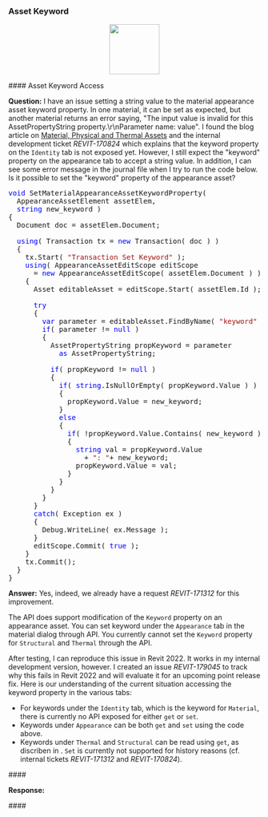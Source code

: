 <head>
<meta http-equiv="Content-Type" content="text/html; charset=utf-8">
<link rel="stylesheet" type="text/css" href="bc.css">
<script src="https://cdn.rawgit.com/google/code-prettify/master/loader/run_prettify.js" type="text/javascript"></script>
</head>

<!---

- Asset Keyword Access
  https://app.slack.com/client/T02NW42JD/C0SR6NAP8
  Ryuji Ogasawara, RuoQian Lu and Joe Qiao 

twitter:

add #thebuildingcoder

Painting stairs and shooting for the beams with the #RevitAPI @AutodeskForge @AutodeskRevit #bim #DynamoBim #ForgeDevCon https://autode.sk/paintstair

Two Revit API discussion forum threads that I am currently involved in
&ndash; Painting stairs
&ndash; Ray tracing vs bounding box to find beams intersecting columns...

linkedin:

Painting stairs and shooting for the beams with the #RevitAPI

https://autode.sk/paintstair

Two Revit API discussion forum threads that I am currently involved in:

- Painting stairs
- Ray tracing vs bounding box to find beams intersecting columns...

#bim #DynamoBim #ForgeDevCon #Revit #API #IFC #SDK #AI #VisualStudio #Autodesk #AEC #adsk

the [Revit API discussion forum](http://forums.autodesk.com/t5/revit-api-forum/bd-p/160) thread

<center>
<img src="img/" alt="" title="" width="600"/>
<p style="font-size: 80%; font-style:italic"></p>
</center>

**Question:** 

**Answer:** 

Many thanks to  for this very helpful explanation!

-->

### Asset Keyword



<center>
<img src="img/" alt="" title="" width="100"/> <!-- 860 -->
</center>


####<a name="2"></a> Asset Keyword Access

**Question:** I have an issue setting a string value to the material appearance asset keyword property.
In one material, it can be set as expected, but another material returns an error saying, "The input value is invalid for this AssetPropertyString property.\r\nParameter name: value".
I found the blog article
on [Material, Physical and Thermal Assets](https://thebuildingcoder.typepad.com/blog/2019/11/material-physical-and-thermal-assets.html) and the internal development ticket *REVIT-170824* which explains that the keyword property on the `Identity` tab is not exposed yet.
However, I still expect the "keyword" property on the appearance tab to accept a string value.
In addition, I can see some error message in the journal file when I try to run the code below.
Is it possible to set the "keyword" property of the appearance asset?

<pre class="code">
<span style="color:blue;">void</span>&nbsp;SetMaterialAppearanceAssetKeywordProperty(
&nbsp;&nbsp;AppearanceAssetElement&nbsp;assetElem,
&nbsp;&nbsp;<span style="color:blue;">string</span>&nbsp;new_keyword&nbsp;)
{
&nbsp;&nbsp;Document&nbsp;doc&nbsp;=&nbsp;assetElem.Document;

&nbsp;&nbsp;<span style="color:blue;">using</span>(&nbsp;Transaction&nbsp;tx&nbsp;=&nbsp;<span style="color:blue;">new</span>&nbsp;Transaction(&nbsp;doc&nbsp;)&nbsp;)
&nbsp;&nbsp;{
&nbsp;&nbsp;&nbsp;&nbsp;tx.Start(&nbsp;<span style="color:#a31515;">&quot;Transaction&nbsp;Set&nbsp;Keyword&quot;</span>&nbsp;);
&nbsp;&nbsp;&nbsp;&nbsp;<span style="color:blue;">using</span>(&nbsp;AppearanceAssetEditScope&nbsp;editScope&nbsp;
&nbsp;&nbsp;&nbsp;&nbsp;&nbsp;&nbsp;=&nbsp;<span style="color:blue;">new</span>&nbsp;AppearanceAssetEditScope(&nbsp;assetElem.Document&nbsp;)&nbsp;)
&nbsp;&nbsp;&nbsp;&nbsp;{
&nbsp;&nbsp;&nbsp;&nbsp;&nbsp;&nbsp;Asset&nbsp;editableAsset&nbsp;=&nbsp;editScope.Start(&nbsp;assetElem.Id&nbsp;);
 
&nbsp;&nbsp;&nbsp;&nbsp;&nbsp;&nbsp;<span style="color:blue;">try</span>
&nbsp;&nbsp;&nbsp;&nbsp;&nbsp;&nbsp;{
&nbsp;&nbsp;&nbsp;&nbsp;&nbsp;&nbsp;&nbsp;&nbsp;<span style="color:blue;">var</span>&nbsp;parameter&nbsp;=&nbsp;editableAsset.FindByName(&nbsp;<span style="color:#a31515;">&quot;keyword&quot;</span>&nbsp;);
&nbsp;&nbsp;&nbsp;&nbsp;&nbsp;&nbsp;&nbsp;&nbsp;<span style="color:blue;">if</span>(&nbsp;parameter&nbsp;!=&nbsp;<span style="color:blue;">null</span>&nbsp;)
&nbsp;&nbsp;&nbsp;&nbsp;&nbsp;&nbsp;&nbsp;&nbsp;{
&nbsp;&nbsp;&nbsp;&nbsp;&nbsp;&nbsp;&nbsp;&nbsp;&nbsp;&nbsp;AssetPropertyString&nbsp;propKeyword&nbsp;=&nbsp;parameter&nbsp;
&nbsp;&nbsp;&nbsp;&nbsp;&nbsp;&nbsp;&nbsp;&nbsp;&nbsp;&nbsp;&nbsp;&nbsp;<span style="color:blue;">as</span>&nbsp;AssetPropertyString;
 
&nbsp;&nbsp;&nbsp;&nbsp;&nbsp;&nbsp;&nbsp;&nbsp;&nbsp;&nbsp;<span style="color:blue;">if</span>(&nbsp;propKeyword&nbsp;!=&nbsp;<span style="color:blue;">null</span>&nbsp;)
&nbsp;&nbsp;&nbsp;&nbsp;&nbsp;&nbsp;&nbsp;&nbsp;&nbsp;&nbsp;{
&nbsp;&nbsp;&nbsp;&nbsp;&nbsp;&nbsp;&nbsp;&nbsp;&nbsp;&nbsp;&nbsp;&nbsp;<span style="color:blue;">if</span>(&nbsp;<span style="color:blue;">string</span>.IsNullOrEmpty(&nbsp;propKeyword.Value&nbsp;)&nbsp;)
&nbsp;&nbsp;&nbsp;&nbsp;&nbsp;&nbsp;&nbsp;&nbsp;&nbsp;&nbsp;&nbsp;&nbsp;{
&nbsp;&nbsp;&nbsp;&nbsp;&nbsp;&nbsp;&nbsp;&nbsp;&nbsp;&nbsp;&nbsp;&nbsp;&nbsp;&nbsp;propKeyword.Value&nbsp;=&nbsp;new_keyword;
&nbsp;&nbsp;&nbsp;&nbsp;&nbsp;&nbsp;&nbsp;&nbsp;&nbsp;&nbsp;&nbsp;&nbsp;}
&nbsp;&nbsp;&nbsp;&nbsp;&nbsp;&nbsp;&nbsp;&nbsp;&nbsp;&nbsp;&nbsp;&nbsp;<span style="color:blue;">else</span>
&nbsp;&nbsp;&nbsp;&nbsp;&nbsp;&nbsp;&nbsp;&nbsp;&nbsp;&nbsp;&nbsp;&nbsp;{
&nbsp;&nbsp;&nbsp;&nbsp;&nbsp;&nbsp;&nbsp;&nbsp;&nbsp;&nbsp;&nbsp;&nbsp;&nbsp;&nbsp;<span style="color:blue;">if</span>(&nbsp;!propKeyword.Value.Contains(&nbsp;new_keyword&nbsp;)&nbsp;)
&nbsp;&nbsp;&nbsp;&nbsp;&nbsp;&nbsp;&nbsp;&nbsp;&nbsp;&nbsp;&nbsp;&nbsp;&nbsp;&nbsp;{
&nbsp;&nbsp;&nbsp;&nbsp;&nbsp;&nbsp;&nbsp;&nbsp;&nbsp;&nbsp;&nbsp;&nbsp;&nbsp;&nbsp;&nbsp;&nbsp;<span style="color:blue;">string</span>&nbsp;val&nbsp;=&nbsp;propKeyword.Value&nbsp;
&nbsp;&nbsp;&nbsp;&nbsp;&nbsp;&nbsp;&nbsp;&nbsp;&nbsp;&nbsp;&nbsp;&nbsp;&nbsp;&nbsp;&nbsp;&nbsp;&nbsp;&nbsp;+&nbsp;<span style="color:#a31515;">&quot;:&nbsp;&quot;</span>+&nbsp;new_keyword;
&nbsp;&nbsp;&nbsp;&nbsp;&nbsp;&nbsp;&nbsp;&nbsp;&nbsp;&nbsp;&nbsp;&nbsp;&nbsp;&nbsp;&nbsp;&nbsp;propKeyword.Value&nbsp;=&nbsp;val;
&nbsp;&nbsp;&nbsp;&nbsp;&nbsp;&nbsp;&nbsp;&nbsp;&nbsp;&nbsp;&nbsp;&nbsp;&nbsp;&nbsp;}
&nbsp;&nbsp;&nbsp;&nbsp;&nbsp;&nbsp;&nbsp;&nbsp;&nbsp;&nbsp;&nbsp;&nbsp;}
&nbsp;&nbsp;&nbsp;&nbsp;&nbsp;&nbsp;&nbsp;&nbsp;&nbsp;&nbsp;}
&nbsp;&nbsp;&nbsp;&nbsp;&nbsp;&nbsp;&nbsp;&nbsp;}
&nbsp;&nbsp;&nbsp;&nbsp;&nbsp;&nbsp;}
&nbsp;&nbsp;&nbsp;&nbsp;&nbsp;&nbsp;<span style="color:blue;">catch</span>(&nbsp;Exception&nbsp;ex&nbsp;)
&nbsp;&nbsp;&nbsp;&nbsp;&nbsp;&nbsp;{
&nbsp;&nbsp;&nbsp;&nbsp;&nbsp;&nbsp;&nbsp;&nbsp;Debug.WriteLine(&nbsp;ex.Message&nbsp;);
&nbsp;&nbsp;&nbsp;&nbsp;&nbsp;&nbsp;}
&nbsp;&nbsp;&nbsp;&nbsp;&nbsp;&nbsp;editScope.Commit(&nbsp;<span style="color:blue;">true</span>&nbsp;);
&nbsp;&nbsp;&nbsp;&nbsp;}
&nbsp;&nbsp;&nbsp;&nbsp;tx.Commit();
&nbsp;&nbsp;}
}
</pre>

**Answer:** Yes, indeed, we already have a request *REVIT-171312* for this improvement.

The API does support modification of the `Keyword` property on an appearance asset.
You can set keyword under the `Appearance` tab in the material dialog through API.
You currently cannot set the `Keyword` property for `Structural` and `Thermal` through the API. 

After testing, I can reproduce this issue in Revit 2022.
It works in my internal development version, however.
I created an issue *REVIT-179045* to track why this fails in Revit 2022 and will evaluate it for an upcoming point release fix.
Here is our understanding of the current situation accessing the keyword property in the various tabs:

- For keywords under the `Identity` tab, which is the keyword for `Material`, there is currently no API exposed for either `get` or `set`.
- Keywords under `Appearance` can be both `get` and `set` using the code above.
- Keywords under `Thermal` and `Structural` can be read using `get`, as discriben
in [](https://thebuildingcoder.typepad.com/blog/2019/11/material-physical-and-thermal-assets.html).
`Set` is currently not supported for history reasons (cf. internal tickets *REVIT-171312* and *REVIT-170824*).




####<a name="4"></a> 

**Response:**  


####<a name="5"></a> 




